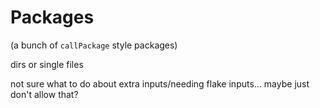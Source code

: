 # Packages

(a bunch of `callPackage` style packages)

dirs or single files

not sure what to do about extra inputs/needing flake inputs... maybe just don't allow that?